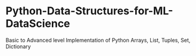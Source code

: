 # Python-Data-Structures-for-ML-DataScience
Basic to Advanced level Implementation of Python Arrays, List, Tuples, Set, Dictionary

